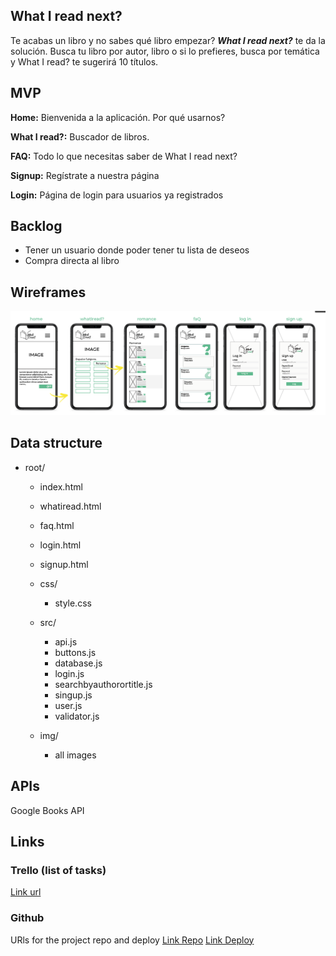 ## What I read next?

Te acabas un libro y no sabes qué libro empezar? ***What I read next?*** te da la solución. Busca tu libro por autor, libro o si lo prefieres, busca por temática y What I read? te sugerirá 10 títulos. 


## MVP

**Home:** Bienvenida a la aplicación. Por qué usarnos?

**What I read?:** Buscador de libros.

**FAQ:** Todo lo que necesitas saber de What I read next?

**Signup:** Regístrate a nuestra página

**Login:** Página de login para usuarios ya registrados


## Backlog    

- Tener un usuario donde poder tener tu lista de deseos
- Compra directa al libro

## Wireframes    

![](/wireframes/wireframes-m1.png)




## Data structure

- root/

  - index.html

  - whatiread.html

  - faq.html

  - login.html

  - signup.html

  - css/

    - style.css

  - src/

    - api.js
    - buttons.js
    - database.js
    - login.js
    - searchbyauthorortitle.js
    - singup.js
    - user.js
    - validator.js

  - img/

    - all images

      


## APIs

Google Books API


## Links


### Trello (list of tasks)

[Link url](https://trello.com/b/tQgfarKQ/proyecto-1)


### Github

URls for the project repo and deploy
[Link Repo](https://github.com/murbano17/whatiread-m1)
[Link Deploy](https://murbano17.github.io/whatiread-m1/)

